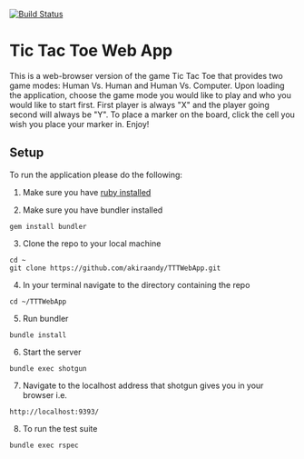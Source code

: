 [![Build Status](https://travis-ci.org/akiraandy/TTTWebApp.svg?branch=master)](https://travis-ci.org/akiraandy/TTTWebApp)

# Tic Tac Toe Web App

This is a web-browser version of the game Tic Tac Toe that provides two game modes: Human Vs. Human and Human Vs. Computer. Upon loading the application, choose the game mode you would like to play and who you would like to start first. First player is always "X" and the player going second will always be "Y". To place a marker on the board, click the cell you wish you place your marker in. Enjoy!

## Setup

To run the application please do the following:

1. Make sure you have [ruby installed](https://www.ruby-lang.org/en/documentation/installation/ "Ruby download page")

2. Make sure you have bundler installed
```
gem install bundler
```

3. Clone the repo to your local machine

```
cd ~
git clone https://github.com/akiraandy/TTTWebApp.git
```

4. In your terminal navigate to the directory containing the repo

```
cd ~/TTTWebApp
```

5. Run bundler
```
bundle install
```

6. Start the server
```
bundle exec shotgun
```

7. Navigate to the localhost address that shotgun gives you in your browser i.e.
```
http://localhost:9393/
```

8. To run the test suite
```
bundle exec rspec
```
